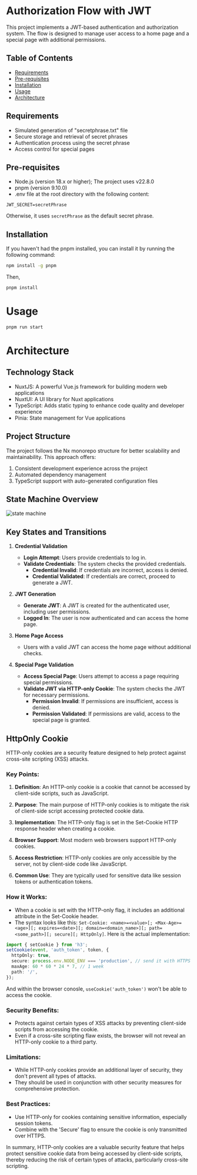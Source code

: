 # Authorization Flow with JWT

This project implements a JWT-based authentication and authorization system. The flow is designed to manage user access to a home page and a special page with additional permissions.

## Table of Contents

- [Requirements](#requirements)
- [Pre-requisites](#pre-requisites)
- [Installation](#installation)
- [Usage](#usage)
- [Architecture](#architecture)

## Requirements

- Simulated generation of "secretphrase.txt" file
- Secure storage and retrieval of secret phrases
- Authentication process using the secret phrase
- Access control for special pages

## Pre-requisites

- Node.js (version 18.x or higher); The project uses v22.8.0
- pnpm (version 9.10.0)
- .env file at the root directory with the following content:

```.env
JWT_SECRET=secretPhrase
```

Otherwise, it uses `secretPhrase` as the default secret phrase.

## Installation

If you haven't had the pnpm installed, you can install it by running the following command:

```bash
npm install -g pnpm
```

Then,

```bash
pnpm install
```

# Usage

```bash
pnpm run start
```

# Architecture

## Technology Stack

- NuxtJS: A powerful Vue.js framework for building modern web applications
- NuxtUI: A UI library for Nuxt applications
- TypeScript: Adds static typing to enhance code quality and developer experience
- Pinia: State management for Vue applications

## Project Structure

The project follows the Nx monorepo structure for better scalability and maintainability. This approach offers:

1. Consistent development experience across the project
2. Automated dependency management
3. TypeScript support with auto-generated configuration files

## State Machine Overview

![state machine](docs/jwt.drawio.png)

## Key States and Transitions

1. **Credential Validation**

   - **Login Attempt**: Users provide credentials to log in.
   - **Validate Credentials**: The system checks the provided credentials.
     - **Credential Invalid**: If credentials are incorrect, access is denied.
     - **Credential Validated**: If credentials are correct, proceed to generate a JWT.

2. **JWT Generation**

   - **Generate JWT**: A JWT is created for the authenticated user, including user permissions.
   - **Logged In**: The user is now authenticated and can access the home page.

3. **Home Page Access**

   - Users with a valid JWT can access the home page without additional checks.

4. **Special Page Validation**
   - **Access Special Page**: Users attempt to access a page requiring special permissions.
   - **Validate JWT via HTTP-only Cookie**: The system checks the JWT for necessary permissions.
     - **Permission Invalid**: If permissions are insufficient, access is denied.
     - **Permission Validated**: If permissions are valid, access to the special page is granted.

## HttpOnly Cookie

HTTP-only cookies are a security feature designed to help protect against cross-site scripting (XSS) attacks.

### Key Points:

1. **Definition**: An HTTP-only cookie is a cookie that cannot be accessed by client-side scripts, such as JavaScript.

2. **Purpose**: The main purpose of HTTP-only cookies is to mitigate the risk of client-side script accessing protected cookie data.

3. **Implementation**: The HTTP-only flag is set in the Set-Cookie HTTP response header when creating a cookie.

4. **Browser Support**: Most modern web browsers support HTTP-only cookies.

5. **Access Restriction**: HTTP-only cookies are only accessible by the server, not by client-side code like JavaScript.

6. **Common Use**: They are typically used for sensitive data like session tokens or authentication tokens.

### How it Works:

- When a cookie is set with the HTTP-only flag, it includes an additional attribute in the Set-Cookie header.
- The syntax looks like this: `Set-Cookie: <name>=<value>[; <Max-Age>=<age>][; expires=<date>][; domain=<domain_name>][; path=<some_path>][; secure][; HttpOnly]`. Here is the actual implementation:

```typescript
import { setCookie } from 'h3';
setCookie(event, 'auth_token', token, {
  httpOnly: true,
  secure: process.env.NODE_ENV === 'production', // send it with HTTPS only in production
  maxAge: 60 * 60 * 24 * 7, // 1 week
  path: '/',
});
```

And within the browser conosle, `useCookie('auth_token')` won't be able to access the cookie.

### Security Benefits:

- Protects against certain types of XSS attacks by preventing client-side scripts from accessing the cookie.
- Even if a cross-site scripting flaw exists, the browser will not reveal an HTTP-only cookie to a third party.

### Limitations:

- While HTTP-only cookies provide an additional layer of security, they don't prevent all types of attacks.
- They should be used in conjunction with other security measures for comprehensive protection.

### Best Practices:

- Use HTTP-only for cookies containing sensitive information, especially session tokens.
- Combine with the 'Secure' flag to ensure the cookie is only transmitted over HTTPS.

In summary, HTTP-only cookies are a valuable security feature that helps protect sensitive cookie data from being accessed by client-side scripts, thereby reducing the risk of certain types of attacks, particularly cross-site scripting.
